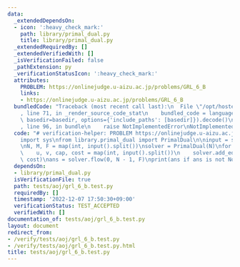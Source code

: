 ```yaml
---
data:
  _extendedDependsOn:
  - icon: ':heavy_check_mark:'
    path: library/primal_dual.py
    title: library/primal_dual.py
  _extendedRequiredBy: []
  _extendedVerifiedWith: []
  _isVerificationFailed: false
  _pathExtension: py
  _verificationStatusIcon: ':heavy_check_mark:'
  attributes:
    PROBLEM: https://onlinejudge.u-aizu.ac.jp/problems/GRL_6_B
    links:
    - https://onlinejudge.u-aizu.ac.jp/problems/GRL_6_B
  bundledCode: "Traceback (most recent call last):\n  File \"/opt/hostedtoolcache/PyPy/3.7.13/x64/site-packages/onlinejudge_verify/documentation/build.py\"\
    , line 71, in _render_source_code_stat\n    bundled_code = language.bundle(stat.path,\
    \ basedir=basedir, options={'include_paths': [basedir]}).decode()\n  File \"/opt/hostedtoolcache/PyPy/3.7.13/x64/site-packages/onlinejudge_verify/languages/python.py\"\
    , line 96, in bundle\n    raise NotImplementedError\nNotImplementedError\n"
  code: "# verification-helper: PROBLEM https://onlinejudge.u-aizu.ac.jp/problems/GRL_6_B\n\
    import sys\nfrom library.primal_dual import PrimalDual\n\ninput = sys.stdin.readline\n\
    \nN, M, F = map(int, input().split())\nsolver = PrimalDual(N)\nfor _ in range(M):\n\
    \    u, v, cap, cost = map(int, input().split())\n    solver.add_edge(u, v, cap,\
    \ cost)\nans = solver.flow(0, N - 1, F)\nprint(ans if ans is not None else -1)\n"
  dependsOn:
  - library/primal_dual.py
  isVerificationFile: true
  path: tests/aoj/grl_6_b.test.py
  requiredBy: []
  timestamp: '2022-12-07 17:50:30+09:00'
  verificationStatus: TEST_ACCEPTED
  verifiedWith: []
documentation_of: tests/aoj/grl_6_b.test.py
layout: document
redirect_from:
- /verify/tests/aoj/grl_6_b.test.py
- /verify/tests/aoj/grl_6_b.test.py.html
title: tests/aoj/grl_6_b.test.py
---
```

